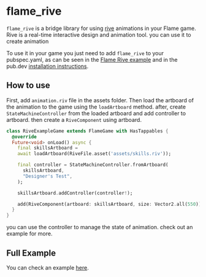 # flame_rive

`flame_rive` is a bridge library for using [rive](https://rive.app/) animations in your
Flame game. Rive is a real-time interactive design and animation tool. you can use it to create
animation

To use it in your game you just need to add `flame_rive` to your pubspec.yaml, as can be seen in the
[Flame Rive example](https://github.com/flame-engine/flame/tree/main/packages/flame_rive/example)
and in the pub.dev [installation instructions](https://pub.dev/packages/flame_rive).


## How to use

First, add `animation.riv` file in the assets folder. Then load the artboard of the animation to the
game using the `loadArtboard` method. after, create `StateMachineController` from the loaded
artboard and add controller to artboard. then create a `RiveComponent` using artboard.

```dart
class RiveExampleGame extends FlameGame with HasTappables {
  @override
  Future<void> onLoad() async {
    final skillsArtboard =
    await loadArtboard(RiveFile.asset('assets/skills.riv'));

    final controller = StateMachineController.fromArtboard(
      skillsArtboard,
      "Designer's Test",
    );

    skillsArtboard.addController(controller!);

    add(RiveComponent(artboard: skillsArtboard, size: Vector2.all(550)));
  }
}
```

you can use the controller to manage the state of animation. check out an example for more.


## Full Example

You can check an example
[here](https://github.com/flame-engine/flame/tree/main/packages/flame_rive/example).

